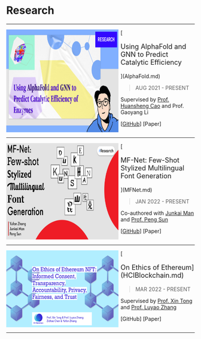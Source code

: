 # Research

---

<div style="display: flex;" markdown>
<img src="https://raw.githubusercontent.com/iambrucez/iambrucez.GitHub.io/master/docs/img/research/R-AlphaFold.jpg" width="300" />
<div style="width: 2%">
</div>
<div markdown style="width: 70%;">
[<p style="font-size:18px">Using AlphaFold and GNN to Predict Catalytic Efficiency</p>](AlphaFold.md)

> AUG 2021 - PRESENT

Supervised by [Prof. Huansheng Cao](https://scholars.duke.edu/person/Huansheng.Cao) and Prof. Gaoyang Li

[[GitHub](https://github.com/iambrucez/AlphaFold-Research)] [Paper]
</div>
</div>

---

<div style="display: flex;" markdown>
<img src="https://raw.githubusercontent.com/iambrucez/iambrucez.GitHub.io/master/docs/img/research/R-MF-Net.jpg" width="300" />
<div style="width: 2%">
</div>
<div markdown style="width: 70%;">
[<p style="font-size:18px">MF-Net: Few-Shot Stylized Multilingual Font Generation</p>](MFNet.md)

> JAN 2022 - PRESENT

Co-authored with [Junkai Man](https://keon.im/) and [Prof. Peng Sun](https://scholars.duke.edu/person/Peng.Sun1)

[[GitHub](https://github.com/junkaiman/FTransGAN_Experiments)] [Paper]
</div>
</div>

---

<div style="display: flex;" markdown>
<img src="https://raw.githubusercontent.com/iambrucez/iambrucez.GitHub.io/master/docs/img/research/R-HCI-Blockchain.jpg" width="300" />
<div style="width: 2%">
</div>
<div markdown style="width: 70%;">
[<p style="font-size:18px">On Ethics of Ethereum](HCIBlockchain.md)

> MAR 2022 - PRESENT

Supervised by [Prof. Xin Tong](https://xintong.ca/) and [Prof. Luyao Zhang](https://scholars.duke.edu/person/luyao.zhang)


[GitHub] [Paper]
</div>
</div>

---
